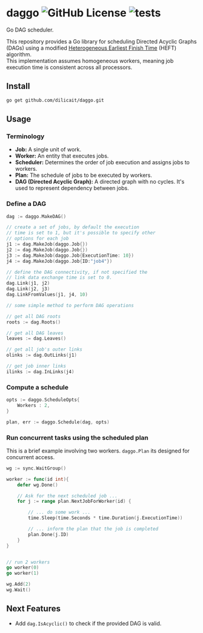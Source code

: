 daggo
![GitHub License](https://img.shields.io/github/license/dilicait/daggo)
![tests](https://github.com/dilicait/daggo/actions/workflows/tests.yaml/badge.svg)
=====

Go DAG scheduler.

This repository provides a Go library for scheduling Directed Acyclic Graphs (DAGs) using a modified [Heterogeneous Earliest Finish Time](https://en.wikipedia.org/wiki/Heterogeneous_earliest_finish_time) (HEFT) algorithm.  
This implementation assumes homogeneous workers, meaning job execution time is consistent across all processors.

## Install

```bash
go get github.com/dilicait/daggo.git
```
## Usage

### Terminology

*   **Job:** A single unit of work.
*   **Worker:** An entity that executes jobs.
*   **Scheduler:** Determines the order of job execution and assigns jobs to workers.
*   **Plan:** The schedule of jobs to be executed by workers.
*   **DAG (Directed Acyclic Graph):** A directed graph with no cycles. It's used to represent dependency between jobs. 

### Define a DAG 

```go
dag := daggo.MakeDAG()

// create a set of jobs, by default the execution
// time is set to 1, but it's possible to specify other 
// options for each job
j1 := dag.MakeJob(daggo.Job{})
j2 := dag.MakeJob(daggo.Job{})
j3 := dag.MakeJob(daggo.Job{ExecutionTime: 10})
j4 := dag.MakeJob(daggo.Job{ID:"job4"})

// define the DAG connectivity, if not specified the
// link data exchange time is set to 0.
dag.Link(j1, j2)
dag.Link(j2, j3)
dag.LinkFromValues(j1, j4, 10)

// some simple method to perform DAG operations 

// get all DAG roots
roots := dag.Roots()

// get all DAG leaves
leaves := dag.Leaves()

// get all job's outer links 
olinks := dag.OutLinks(j1)

// get job inner links
ilinks := dag.InLinks(j4)

```

### Compute a schedule

```go
opts := daggo.ScheduleOpts{
    Workers : 2,
}

plan, err := daggo.Schedule(dag, opts)
```

### Run concurrent tasks using the scheduled plan

This is a brief example involving two workers. `daggo.Plan` its designed for concurrent access.

```go
wg := sync.WaitGroup()

worker := func(id int){
    defer wg.Done()

    // Ask for the next scheduled job ...
    for j := range plan.NextJobForWorker(id) {

        // ... do some work ...
        time.Sleep(time.Seconds * time.Duration(j.ExecutionTime))

        // ... inform the plan that the job is completed
        plan.Done(j.ID)
    }
}


// run 2 workers
go worker(0)
go worker(1)

wg.Add(2)
wg.Wait()

```

## Next Features

- Add `dag.IsAcyclic()` to check if the provided DAG is valid.